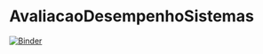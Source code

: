 # AvaliacaoDesempenhoSistemas
[![Binder](https://mybinder.org/badge_logo.svg)](https://mybinder.org/v2/gh/LucasFrank/AvaliacaoDesempenhoSistemas/master)
